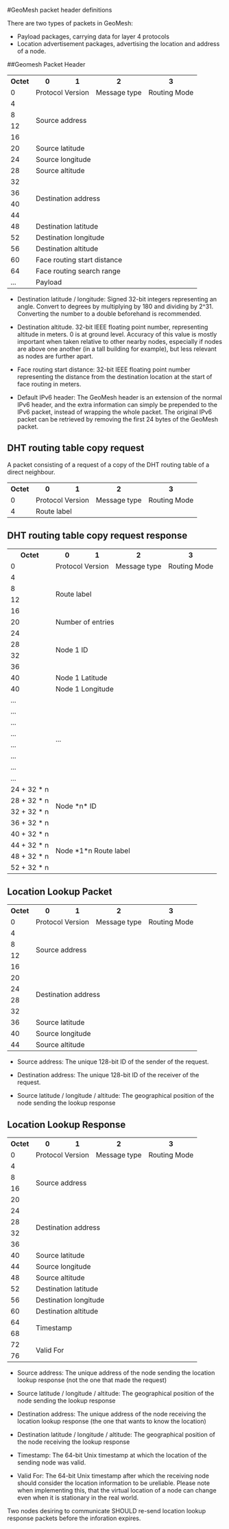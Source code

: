 #GeoMesh packet header definitions

There are two types of packets in GeoMesh:

* Payload packages, carrying data for layer 4 protocols
* Location advertisement packages, advertising the location and address of a node.

##Geomesh Packet Header

<table>
<tr>
<th>Octet</th>
<th>0</th>
<th>1</th>
<th>2</th>
<th>3</th>
</tr>
<tr>
<td>0</td>
<td colspan="2">Protocol Version</td>
<td>Message type</td>
<td>Routing Mode</td>
</tr>
<tr><td>4</td><td colspan="4" rowspan="4">Source address</td></tr>
<tr><td>8</td></tr>
<tr><td>12</td></tr>
<tr><td>16</td></tr>
<tr><td>20</td><td colspan="4">Source latitude</td></tr>
<tr><td>24</td><td colspan="4">Source longitude</td></tr>
<tr><td>28</td><td colspan="4">Source altitude</td></tr>
<tr><td>32</td><td colspan="4" rowspan="4">Destination address</td></tr>
<tr><td>36</td></tr>
<tr><td>40</td></tr>
<tr><td>44</td></tr>
<tr><td>48</td><td colspan="4">Destination latitude</td></tr>
<tr><td>52</td><td colspan="4">Destination longitude</td></tr>
<tr><td>56</td><td colspan="4">Destination altitude</td></tr>
<tr><td>60</td><td colspan="4">Face routing start distance</td></tr>
<tr><td>64</td><td colspan="4">Face routing search range</td></tr>
<tr><td>...</td><td colspan="4">Payload</td></tr>
</table>

* Destination latitude / longitude: Signed 32-bit integers representing an angle. Convert to degrees by multiplying by
180 and dividing by 2^31. Converting the number to a double beforehand is recommended.

* Destination altitude. 32-bit IEEE floating point number, representing altitude in meters. 0 is at ground level.
Accuracy of this value is mostly important when taken relative to other nearby nodes, especially if nodes are above one
another (in a tall building for example), but less relevant as nodes are further apart.

* Face routing start distance: 32-bit IEEE floating point number representing the distance from the destination location
at the start of face routing in meters.

* Default IPv6 header: The GeoMesh header is an extension of the normal IPv6 header, and the extra information can simply be
prepended to the IPv6 packet, instead of wrapping the whole packet. The original IPv6 packet can be retrieved by removing
the first 24 bytes of the GeoMesh packet.

## DHT routing table copy request

A packet consisting of a request of a copy of the DHT routing table of a direct neighbour.

<table>
<tr>
<th>Octet</th>
<th>0</th>
<th>1</th>
<th>2</th>
<th>3</th>
</tr>
<tr>
<td>0</td>
<td colspan="2">Protocol Version</td>
<td>Message type</td>
<td>Routing Mode</td>
</tr>
<tr>
<td>4</td>
<td colspan="4" rowspan="4">Route label</td>
</tr>
</table>


## DHT routing table copy request response



<table>
<tr><th>Octet</th><th>0</th><th>1</th><th>2</th><th>3</th></tr>
<tr><td>0</td><td colspan="2">Protocol Version</td><td>Message type</td><td>Routing Mode</td></tr>
<tr><td>4</td><td colspan="4" rowspan="4">Route label</td></tr>
<tr><td>8</td></tr>
<tr><td>12</td></tr>
<tr><td>16</td></tr>
<tr><td>20</td><td colspan="4">Number of entries</td></tr>
<tr><td>24</td><td colspan="4" rowspan="4">Node 1 ID</td></tr>
<tr><td>28</td></tr>
<tr><td>32</td></tr>
<tr><td>36</td></tr>
<tr><td>40</td><td colspan="4">Node 1 Latitude</td></tr>
<tr><td>40</td><td colspan="4">Node 1 Longitude</td></tr>
<tr><td>...</td><td colspan="4" rowspan="8">...</td></tr>
<tr><td>...</td></tr>
<tr><td>...</td></tr>
<tr><td>...</td></tr>
<tr><td>...</td></tr>
<tr><td>...</td></tr>
<tr><td>...</td></tr>
<tr><td>...</td></tr>
<tr><td>24 + 32 * n</td><td colspan="4" rowspan="4">Node *n* ID</td></tr>
<tr><td>28 + 32 * n</td></tr>
<tr><td>32 + 32 * n</td></tr>
<tr><td>36 + 32 * n</td></tr>
<tr><td>40 + 32 * n</td><td colspan="4" rowspan="4">Node *1*n Route label</td></tr>
<tr><td>44 + 32 * n</td></tr>
<tr><td>48 + 32 * n</td></tr>
<tr><td>52 + 32 * n</td></tr>
</table>

## Location Lookup Packet

<table>
<tr><th>Octet</th><th>0</th><th>1</th><th>2</th><th>3</th></tr>
<tr><td>0</td><td colspan="2">Protocol Version</td><td>Message type</td><td>Routing Mode</td></tr>
<tr><td>4</td><td colspan="4" rowspan="4">Source address</td></tr>
<tr><td>8</td></tr>
<tr><td>12</td></tr>
<tr><td>16</td></tr>
<tr><td>20</td><td colspan="4" rowspan="4">Destination address</td></tr>
<tr><td>24</td></tr>
<tr><td>28</td></tr>
<tr><td>32</td></tr>
<tr><td>36</td><td colspan="4">Source latitude</td></tr>
<tr><td>40</td><td colspan="4">Source longitude</td></tr>
<tr><td>44</td><td colspan="4">Source altitude</td></tr>
</table>

* Source address: The unique 128-bit ID of the sender of the request.

* Destination address:  The unique 128-bit ID of the receiver of the request.

* Source latitude / longitude / altitude: The geographical position of the node sending the lookup response

## Location Lookup Response

<table>
<tr>
<th>Octet</th>
<th>0</th>
<th>1</th>
<th>2</th>
<th>3</th>
</tr>
<tr>
<td>0</td>
<td colspan="2">Protocol Version</td>
<td>Message type</td>
<td>Routing Mode</td>
</tr>
<tr><td>4</td><td colspan="4" rowspan="4">Source address</td></tr>
<tr><td>8</td></tr>
<tr><td>16</td></tr>
<tr><td>20</td></tr>
<tr><td>24</td><td colspan="4" rowspan="4">Destination address</td></tr>
<tr><td>28</td></tr>
<tr><td>32</td></tr>
<tr><td>36</td></tr>
<tr><td>40</td><td colspan="4">Source latitude</td></tr>
<tr><td>44</td><td colspan="4">Source longitude</td></tr>
<tr><td>48</td><td colspan="4">Source altitude</td></tr>
<tr><td>52</td><td colspan="4">Destination latitude</td></tr>
<tr><td>56</td><td colspan="4">Destination longitude</td></tr>
<tr><td>60</td><td colspan="4">Destination altitude</td></tr>
<tr><td>64</td><td colspan="4" rowspan="2">Timestamp</td></tr>
<tr><td>68</td></tr>
<tr><td>72</td><td colspan="4" rowspan="2">Valid For</td></tr>
<tr><td>76</td></tr>
</table>

* Source address: The unique address of the node sending the location lookup response (not the one that made the request)

* Source latitude / longitude / altitude: The geographical position of the node sending the lookup response

* Destination address: The unique address of the node receiving the location lookup response (the one that wants to know the location)

* Destination latitude / longitude / altitude: The geographical position of the node receiving the lookup response

* Timestamp: The 64-bit Unix timestamp at which the location of the sending node was valid.

* Valid For: The 64-bit Unix timestamp after which the receiving node should consider
  the location information to be ureliable. Please note when implementing this, that the virtual location of a node
  can change even when it is stationary in the real world.

Two nodes desiring to communicate SHOULD re-send location lookup response packets before the inforation expires.